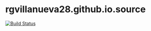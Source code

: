 # rgvillanueva28.github.io.source

[![Build Status](https://travis-ci.com/rgvillanueva28/rgvillanueva28.github.io.source.svg?branch=master)](https://travis-ci.com/rgvillanueva28/rgvillanueva28.github.io.source)